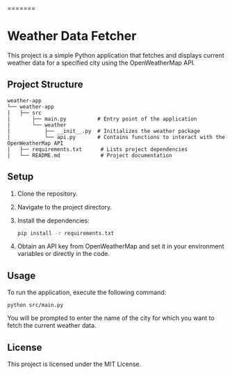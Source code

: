 =======
# Weather Data Fetcher

This project is a simple Python application that fetches and displays current weather data for a specified city using the OpenWeatherMap API.

## Project Structure

```
weather-app
└── weather-app
|   ├── src
|       ├── main.py          # Entry point of the application
|       └── weather
|           ├── __init__.py  # Initializes the weather package
|           └── api.py       # Contains functions to interact with the OpenWeatherMap API
|   ├── requirements.txt      # Lists project dependencies
|   └── README.md             # Project documentation
```

## Setup

1. Clone the repository.
2. Navigate to the project directory.
3. Install the dependencies:
   ```sh
   pip install -r requirements.txt
   ```

3. Obtain an API key from OpenWeatherMap and set it in your environment variables or directly in the code.

## Usage

To run the application, execute the following command:
```
python src/main.py
```

You will be prompted to enter the name of the city for which you want to fetch the current weather data.

## License

This project is licensed under the MIT License.
